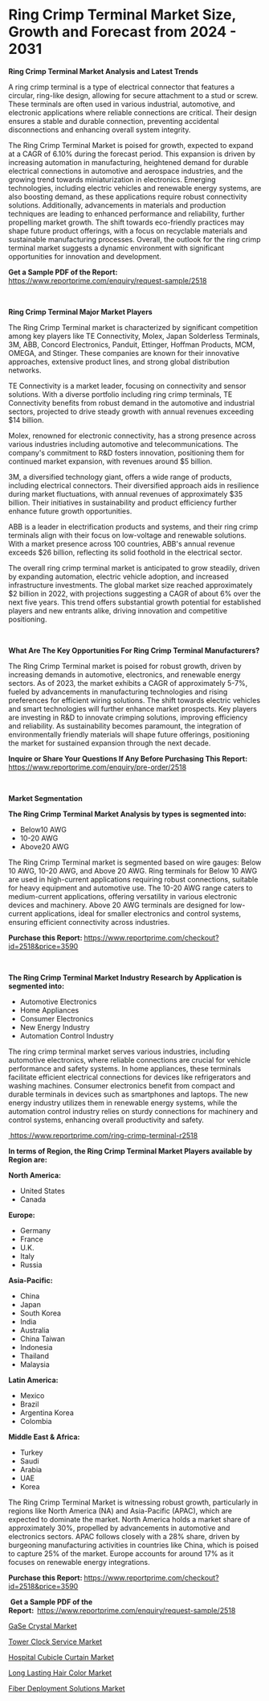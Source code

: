 <p><h1>Ring Crimp Terminal Market Size, Growth and Forecast from 2024 - 2031</h1></p><p><strong>Ring Crimp Terminal Market Analysis and Latest Trends</strong></p>
<p><p>A ring crimp terminal is a type of electrical connector that features a circular, ring-like design, allowing for secure attachment to a stud or screw. These terminals are often used in various industrial, automotive, and electronic applications where reliable connections are critical. Their design ensures a stable and durable connection, preventing accidental disconnections and enhancing overall system integrity.</p><p>The Ring Crimp Terminal Market is poised for growth, expected to expand at a CAGR of 6.10% during the forecast period. This expansion is driven by increasing automation in manufacturing, heightened demand for durable electrical connections in automotive and aerospace industries, and the growing trend towards miniaturization in electronics. Emerging technologies, including electric vehicles and renewable energy systems, are also boosting demand, as these applications require robust connectivity solutions. Additionally, advancements in materials and production techniques are leading to enhanced performance and reliability, further propelling market growth. The shift towards eco-friendly practices may shape future product offerings, with a focus on recyclable materials and sustainable manufacturing processes. Overall, the outlook for the ring crimp terminal market suggests a dynamic environment with significant opportunities for innovation and development.</p></p>
<p><strong>Get a Sample PDF of the Report:&nbsp;</strong> <a href="https://www.reportprime.com/enquiry/request-sample/2518?utm_campaign=1094&utm_medium=2&utm_source=Github&utm_content=ia&utm_term=27112024&utm_id=ring-crimp-terminal">https://www.reportprime.com/enquiry/request-sample/2518</a></p>
<p>&nbsp;</p>
<p><strong>Ring Crimp Terminal Major Market Players</strong></p>
<p><p>The Ring Crimp Terminal market is characterized by significant competition among key players like TE Connectivity, Molex, Japan Solderless Terminals, 3M, ABB, Concord Electronics, Panduit, Ettinger, Hoffman Products, MCM, OMEGA, and Stinger. These companies are known for their innovative approaches, extensive product lines, and strong global distribution networks.</p><p>TE Connectivity is a market leader, focusing on connectivity and sensor solutions. With a diverse portfolio including ring crimp terminals, TE Connectivity benefits from robust demand in the automotive and industrial sectors, projected to drive steady growth with annual revenues exceeding $14 billion.</p><p>Molex, renowned for electronic connectivity, has a strong presence across various industries including automotive and telecommunications. The company's commitment to R&D fosters innovation, positioning them for continued market expansion, with revenues around $5 billion.</p><p>3M, a diversified technology giant, offers a wide range of products, including electrical connectors. Their diversified approach aids in resilience during market fluctuations, with annual revenues of approximately $35 billion. Their initiatives in sustainability and product efficiency further enhance future growth opportunities.</p><p>ABB is a leader in electrification products and systems, and their ring crimp terminals align with their focus on low-voltage and renewable solutions. With a market presence across 100 countries, ABB's annual revenue exceeds $26 billion, reflecting its solid foothold in the electrical sector.</p><p>The overall ring crimp terminal market is anticipated to grow steadily, driven by expanding automation, electric vehicle adoption, and increased infrastructure investments. The global market size reached approximately $2 billion in 2022, with projections suggesting a CAGR of about 6% over the next five years. This trend offers substantial growth potential for established players and new entrants alike, driving innovation and competitive positioning.</p></p>
<p>&nbsp;</p>
<p><strong>What Are The Key Opportunities For Ring Crimp Terminal Manufacturers?</strong></p>
<p><p>The Ring Crimp Terminal market is poised for robust growth, driven by increasing demands in automotive, electronics, and renewable energy sectors. As of 2023, the market exhibits a CAGR of approximately 5-7%, fueled by advancements in manufacturing technologies and rising preferences for efficient wiring solutions. The shift towards electric vehicles and smart technologies will further enhance market prospects. Key players are investing in R&D to innovate crimping solutions, improving efficiency and reliability. As sustainability becomes paramount, the integration of environmentally friendly materials will shape future offerings, positioning the market for sustained expansion through the next decade.</p></p>
<p><strong>Inquire or Share Your Questions If Any Before Purchasing This Report:</strong> <a href="https://www.reportprime.com/enquiry/pre-order/2518?utm_campaign=1094&utm_medium=2&utm_source=Github&utm_content=ia&utm_term=27112024&utm_id=ring-crimp-terminal">https://www.reportprime.com/enquiry/pre-order/2518</a></p>
<p>&nbsp;</p>
<p><strong>Market Segmentation</strong></p>
<p><strong>The Ring Crimp Terminal Market Analysis by types is segmented into:</strong></p>
<p><ul><li>Below10 AWG</li><li>10-20 AWG</li><li>Above20 AWG</li></ul></p>
<p><p>The Ring Crimp Terminal market is segmented based on wire gauges: Below 10 AWG, 10-20 AWG, and Above 20 AWG. Ring terminals for Below 10 AWG are used in high-current applications requiring robust connections, suitable for heavy equipment and automotive use. The 10-20 AWG range caters to medium-current applications, offering versatility in various electronic devices and machinery. Above 20 AWG terminals are designed for low-current applications, ideal for smaller electronics and control systems, ensuring efficient connectivity across industries.</p></p>
<p><strong>Purchase this Report:&nbsp;</strong><a href="https://www.reportprime.com/checkout?id=2518&price=3590&utm_campaign=1094&utm_medium=2&utm_source=Github&utm_content=ia&utm_term=27112024&utm_id=ring-crimp-terminal">https://www.reportprime.com/checkout?id=2518&price=3590</a></p>
<p>&nbsp;</p>
<p><strong>The Ring Crimp Terminal Market Industry Research by Application is segmented into:</strong></p>
<p><ul><li>Automotive Electronics</li><li>Home Appliances</li><li>Consumer Electronics</li><li>New Energy Industry</li><li>Automation Control Industry</li></ul></p>
<p><p>The ring crimp terminal market serves various industries, including automotive electronics, where reliable connections are crucial for vehicle performance and safety systems. In home appliances, these terminals facilitate efficient electrical connections for devices like refrigerators and washing machines. Consumer electronics benefit from compact and durable terminals in devices such as smartphones and laptops. The new energy industry utilizes them in renewable energy systems, while the automation control industry relies on sturdy connections for machinery and control systems, enhancing overall productivity and safety.</p></p>
<p><a href="https://www.reportprime.com/ring-crimp-terminal-r2518?utm_campaign=1094&utm_medium=2&utm_source=Github&utm_content=ia&utm_term=27112024&utm_id=ring-crimp-terminal">&nbsp;https://www.reportprime.com/ring-crimp-terminal-r2518</a></p>
<p><strong>In terms of Region, the Ring Crimp Terminal Market Players available by Region are:</strong></p>
<p>
    <p> <strong> North America: </strong>
        <ul>
            <li>United States</li>
            <li>Canada</li>
        </ul>
        </p> 
    <p> <strong> Europe: </strong>
        <ul>
            <li>Germany</li>
            <li>France</li>
            <li>U.K.</li>
            <li>Italy</li>
            <li>Russia</li>
        </ul>
        </p> 
    <p> <strong> Asia-Pacific: </strong>
        <ul>
            <li>China</li>
            <li>Japan</li>
            <li>South Korea</li>
            <li>India</li>
            <li>Australia</li>
            <li>China Taiwan</li>
            <li>Indonesia</li>
            <li>Thailand</li>
            <li>Malaysia</li>
        </ul>
        </p> 
    <p> <strong> Latin America: </strong>
        <ul>
            <li>Mexico</li>
            <li>Brazil</li>
            <li>Argentina Korea</li>
            <li>Colombia</li>
        </ul>
        </p> 
    <p> <strong> Middle East & Africa: </strong>
        <ul>
            <li>Turkey</li>
            <li>Saudi</li>
            <li>Arabia</li>
            <li>UAE</li>
            <li>Korea</li>
        </ul>
    </p>
    </p>
<p><p>The Ring Crimp Terminal Market is witnessing robust growth, particularly in regions like North America (NA) and Asia-Pacific (APAC), which are expected to dominate the market. North America holds a market share of approximately 30%, propelled by advancements in automotive and electronics sectors. APAC follows closely with a 28% share, driven by burgeoning manufacturing activities in countries like China, which is poised to capture 25% of the market. Europe accounts for around 17% as it focuses on renewable energy integrations.</p></p>
<p><strong>Purchase this Report: </strong><a href="https://www.reportprime.com/checkout?id=2518&price=3590&utm_campaign=1094&utm_medium=2&utm_source=Github&utm_content=ia&utm_term=27112024&utm_id=ring-crimp-terminal">https://www.reportprime.com/checkout?id=2518&price=3590</a></p>
<p>&nbsp;<strong>Get a Sample PDF of the Report:&nbsp;&nbsp;</strong><a href="https://www.reportprime.com/enquiry/request-sample/2518?utm_campaign=1094&utm_medium=2&utm_source=Github&utm_content=ia&utm_term=27112024&utm_id=ring-crimp-terminal">https://www.reportprime.com/enquiry/request-sample/2518</a></p>
<p><strong></strong></p>
<p><p><a href="https://github.com/indrystar/Market-Research-Report-List-5/blob/main/gase-crystal-market.md?utm_campaign=1094&utm_medium=2&utm_source=Github&utm_content=ia&utm_term=27112024&utm_id=ring-crimp-terminal">GaSe Crystal Market</a></p><p><a href="https://issuu.com/reportprime-2/docs/tower-clock-service-market-size-203_ae16c2287db349?utm_campaign=1094&utm_medium=2&utm_source=Github&utm_content=ia&utm_term=27112024&utm_id=ring-crimp-terminal">Tower Clock Service Market</a></p><p><a href="https://www.linkedin.com/pulse/hospital-cubicle-curtain-market-predictions-taking-consideration-qryxc?utm_campaign=1094&utm_medium=2&utm_source=Github&utm_content=ia&utm_term=27112024&utm_id=ring-crimp-terminal">Hospital Cubicle Curtain Market</a></p><p><a href="https://www.linkedin.com/pulse/consumer-behavior-shifts-long-lasting-hair-color-market-demand-0q3nc?utm_campaign=1094&utm_medium=2&utm_source=Github&utm_content=ia&utm_term=27112024&utm_id=ring-crimp-terminal">Long Lasting Hair Color Market</a></p><p><a href="https://issuu.com/reportprime-2/docs/fiber-deployment-solutions-market-s_38d334905338db?utm_campaign=1094&utm_medium=2&utm_source=Github&utm_content=ia&utm_term=27112024&utm_id=ring-crimp-terminal">Fiber Deployment Solutions Market</a></p></p>